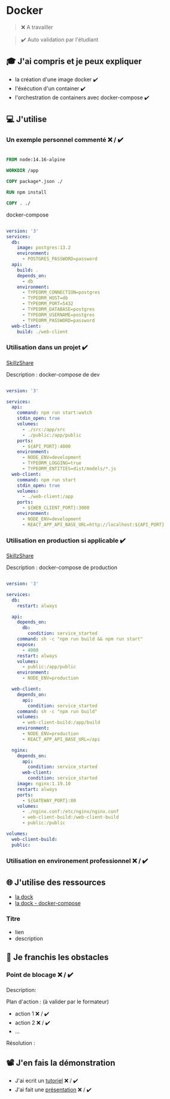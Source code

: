# Docker

> ❌ A travailler

> ✔️ Auto validation par l'étudiant

## 🎓 J'ai compris et je peux expliquer

- la création d'une image docker ✔️
- l'éxécution d'un container ✔️
- l'orchestration de containers avec docker-compose ✔️


## 💻 J'utilise

### Un exemple personnel commenté ❌ / ✔️

```Dockerfile

FROM node:14.16-alpine

WORKDIR /app

COPY package*.json ./

RUN npm install

COPY . ./

```

docker-compose

```yml

version: '3'
services:
  db:
    image: postgres:13.2
    environment:
      - POSTGRES_PASSWORD=password
  api:
    build: .
    depends_on:
      - db
    environment:
      - TYPEORM_CONNECTION=postgres
      - TYPEORM_HOST=db
      - TYPEORM_PORT=5432
      - TYPEORM_DATABASE=postgres
      - TYPEORM_USERNAME=postgres
      - TYPEORM_PASSWORD=password
  web-client:
    build: ./web-client

```

### Utilisation dans un projet ✔️

[SkillzShare](https://github.com/WildCodeSchool/2020-11-wns-remote2-groupe5-projet)


Description : docker-compose de dev

```yml

version: '3'

services:
  api:
    command: npm run start:watch
    stdin_open: true
    volumes:
      - ./src:/app/src
      - ./public:/app/public
    ports:
      - ${API_PORT}:4000
    environment:
      - NODE_ENV=development
      - TYPEORM_LOGGING=true
      - TYPEORM_ENTITIES=dist/models/*.js
  web-client:
    command: npm run start
    stdin_open: true
    volumes:
      - ./web-client:/app
    ports:
      - ${WEB_CLIENT_PORT}:3000
    environment:
      - NODE_ENV=development
      - REACT_APP_API_BASE_URL=http://localhost:${API_PORT}


```

### Utilisation en production si applicable ✔️

[SkillzShare](https://skillzshare.wns.wilders.dev/)

Description : docker-compose de production

```yml

version: '3'

services:
  db:
    restart: always

  api:
    depends_on:
      db:
        condition: service_started
    command: sh -c "npm run build && npm run start"
    expose:
      - 4000
    restart: always
    volumes:
      - public:/app/public
    environment:
      - NODE_ENV=production

  web-client:
    depends_on:
      api:
        condition: service_started
    command: sh -c "npm run build"
    volumes:
      - web-client-build:/app/build
    environment:
      - NODE_ENV=production
      - REACT_APP_API_BASE_URL=/api

  nginx:
    depends_on:
      api:
        condition: service_started
      web-client:
        condition: service_started
    image: nginx:1.19.10
    restart: always
    ports:
      - ${GATEWAY_PORT}:80
    volumes:
      - ./nginx.conf:/etc/nginx/nginx.conf
      - web-client-build:/web-client-build
      - public:/public

volumes:
  web-client-build:
  public:


```

### Utilisation en environement professionnel ❌ / ✔️

## 🌐 J'utilise des ressources

- [la dock](https://docs.docker.com/)
- [la dock - docker-compose](https://docs.docker.com/compose/)

### Titre

- lien
- description

## 🚧 Je franchis les obstacles

### Point de blocage ❌ / ✔️

Description:

Plan d'action : (à valider par le formateur)

- action 1 ❌ / ✔️
- action 2 ❌ / ✔️
- ...

Résolution :

## 📽️ J'en fais la démonstration

- J'ai ecrit un [tutoriel](...) ❌ / ✔️
- J'ai fait une [présentation](...) ❌ / ✔️
